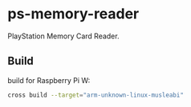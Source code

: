 # ps-memory-reader

PlayStation Memory Card Reader.

## Build

build for Raspberry Pi W:
```sh
cross build --target="arm-unknown-linux-musleabi"
```
